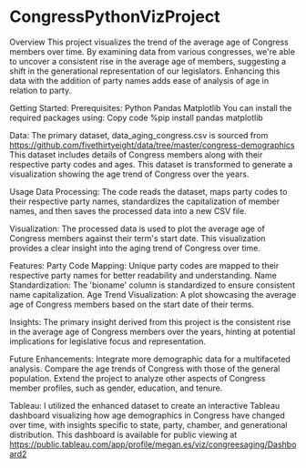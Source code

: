 # CongressPythonVizProject
Overview
This project visualizes the trend of the average age of Congress members over time. By examining data from various congresses, we're able to uncover a consistent rise in the average age of members, suggesting a shift in the generational representation of our legislators. Enhancing this data with the addition of party names adds ease of analysis of age in relation to party. 

Getting Started:
Prerequisites:
Python
Pandas
Matplotlib
You can install the required packages using:
Copy code
%pip install pandas matplotlib

Data:
The primary dataset, data_aging_congress.csv is sourced from https://github.com/fivethirtyeight/data/tree/master/congress-demographics
This dataset includes details of Congress members along with their respective party codes and ages. This dataset is transformed to generate a visualization showing the age trend of Congress over the years.

Usage
Data Processing: The code reads the dataset, maps party codes to their respective party names, standardizes the capitalization of member names, and then saves the processed data into a new CSV file.

Visualization: The processed data is used to plot the average age of Congress members against their term's start date. This visualization provides a clear insight into the aging trend of Congress over time.

Features:
Party Code Mapping: Unique party codes are mapped to their respective party names for better readability and understanding.
Name Standardization: The 'bioname' column is standardized to ensure consistent name capitalization.
Age Trend Visualization: A plot showcasing the average age of Congress members based on the start date of their terms.

Insights:
The primary insight derived from this project is the consistent rise in the average age of Congress members over the years, hinting at potential implications for legislative focus and representation.

Future Enhancements:
Integrate more demographic data for a multifaceted analysis.
Compare the age trends of Congress with those of the general population.
Extend the project to analyze other aspects of Congress member profiles, such as gender, education, and tenure.

Tableau: 
I utilized the enhanced dataset to create an interactive Tableau dashboard visualizing how age demographics in Congress have changed over time, with insights specific to state, party, chamber, and generational distribution. This dashboard is available for public viewing at https://public.tableau.com/app/profile/megan.es/viz/congreesaging/Dashboard2
